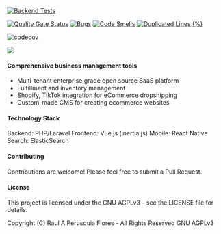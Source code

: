 
[![Backend Tests](https://github.com/inikoo/aiku/actions/workflows/testing.yml/badge.svg?branch=main)](https://github.com/inikoo/aiku/actions/workflows/testing.yml)

[![Quality Gate Status](https://sonarcloud.io/api/project_badges/measure?project=Inikoo-Ltd_aiku&metric=alert_status)](https://sonarcloud.io/summary/new_code?id=Inikoo-Ltd_aiku)
[![Bugs](https://sonarcloud.io/api/project_badges/measure?project=Inikoo-Ltd_aiku&metric=bugs)](https://sonarcloud.io/summary/new_code?id=Inikoo-Ltd_aiku)
[![Code Smells](https://sonarcloud.io/api/project_badges/measure?project=Inikoo-Ltd_aiku&metric=code_smells)](https://sonarcloud.io/summary/new_code?id=Inikoo-Ltd_aiku)
[![Duplicated Lines (%)](https://sonarcloud.io/api/project_badges/measure?project=Inikoo-Ltd_aiku&metric=duplicated_lines_density)](https://sonarcloud.io/summary/new_code?id=Inikoo-Ltd_aiku)


[![codecov](https://codecov.io/gh/Inikoo-Ltd/aiku/branch/main/graph/badge.svg?token=12HMR5XCOW)](https://codecov.io/gh/Inikoo-Ltd/aiku)

![](https://codecov.io/gh/Inikoo-Ltd/aiku/graphs/tree.svg?token=12HMR5XCOW)


#### Comprehensive business management tools

- Multi-tenant enterprise grade open source SaaS platform
- Fulfillment and inventory management
- Shopify, TikTok integration for eCommerce dropshipping
- Custom-made CMS for creating ecommerce websites

#### Technology Stack

Backend: PHP/Laravel
Frontend: Vue.js (inertia.js)
Mobile: React Native
Search: ElasticSearch

#### Contributing

Contributions are welcome! Please feel free to submit a Pull Request.


#### License
This project is licensed under the GNU AGPLv3 - see the LICENSE file for details.



Copyright (C) Raul A Perusquia Flores - All Rights Reserved GNU AGPLv3
